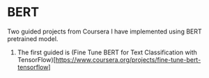 # BERT
Two guided projects from Coursera I have implemented using BERT pretrained model.

1. The first guided is (Fine Tune BERT for Text Classification with TensorFlow)[https://www.coursera.org/projects/fine-tune-bert-tensorflow]
